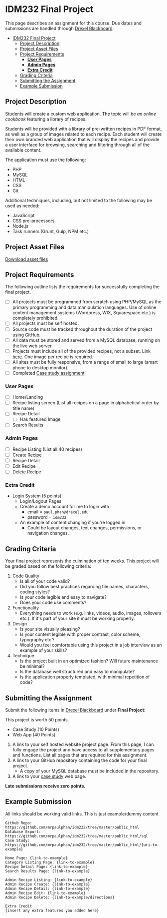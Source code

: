 # IDM232 Final Project

This page describes an assignment for this course. Due dates and submissions are handled through [Drexel Blackboard](https://learn.dcollege.net/).

- [IDM232 Final Project](#idm232-final-project)
  - [Project Description](#project-description)
  - [Project Asset Files](#project-asset-files)
  - [Project Requirements](#project-requirements)
    - [**User Pages**](#user-pages)
    - [**Admin Pages**](#admin-pages)
    - [**Extra Credit**](#extra-credit)
  - [Grading Criteria](#grading-criteria)
  - [Submitting the Assignment](#submitting-the-assignment)
  - [Example Submission](#example-submission)

## Project Description

Students will create a custom web application. The topic will be _an online cookbook_ featuring a library of recipes.

Students will be provided with a library of pre-written recipes in PDF format, as well as a group of images related to each recipe. Each student will create their own branded web application that will display the recipes and provide a user interface for browsing, searching and filtering through all of the available content.

The application must use the following:

- PHP
- MySQL
- HTML
- CSS
- Git

Additional techniques, including, but not limited to the following may be used as needed:

- JavaScript
- CSS pre-processors
- Node.js
- Task runners (Grunt, Gulp, NPM etc.)

## Project Asset Files

[Download asset files](http://cdn.philsinatra.com/idm/IDM232-assets.zip)

## Project Requirements

The following outline lists the requirements for successfully completing the final project.

- [ ] All projects must be programmed from scratch using PHP/MySQL as the primary programming and data manipulation languages. Use of online content management systems (Wordpress, WIX, Squarespace etc.) is completely prohibited.
- [ ] All projects must be self hosted.
- [ ] Source code must be tracked throughout the duration of the project using GitHub.
- [ ] All data must be stored and served from a MySQL database, running on the live web server.
- [ ] Projects must include all of the provided recipes, not a subset. Link [here](https://drive.google.com/drive/folders/1B4o77Gl6lyK6w42cNrLs1UeedZez3v2z?usp=sharing). One image per recipe is required.
- [ ] All sites must be fully responsive, from a range of small to large (smart phone to desktop monitor).
- [ ] Completed [Case study assignment](https://github.com/mrpaulphan/idm232/blob/0def798a1d199036f9266d621881d433c61b2e5d/docs/assignments/case-study.md)

### **User Pages**

- [ ] Home/Landing
- [ ] Recipe listing screen (List all recipes on a page in alphabetical order by title name)
- [ ] Recipe Detail
  - [ ] Has featured Image
- [ ] Search Results

### **Admin Pages**

- [ ] Recipe Listing (List all 40 recipes)
- [ ] Create Recipe
- [ ] Recipe Detail
- [ ] Edit Recipe
- [ ] Delete Recipe

### **Extra Credit**

- Login System (5 points)
  - Login/Logout Pages
  - Create a demo account for me to login with
    - email = `paul.phan@drexel.edu`
    - password = `idm232`
  - An example of content changing if you're logged in
    - Could be layout changes, text changes, permissions, or navigation changes.

## Grading Criteria

Your final project represents the culmination of ten weeks. This project will be graded based on the following criteria:

1. Code Quality
   - Is all of your code valid?
   - Did you follow best practices regarding file names, characters, coding styles?
   - Is your code legible and easy to navigate?
   - Does your code use comments?
2. Functionality
   - Everything needs to work (e.g. links, videos, audio, images, rollovers etc.). If it's part of your site it must be working properly.
3. Design
   - Is your site visually pleasing?
   - Is your content legible with proper contrast, color scheme, typography etc.?
   - Would you feel comfortable using this project in a job interview as an example of your skills?
4. Technique
   - Is the project built in an optimized fashion? Will future maintenance be minimal?
   - Is the database well structured and easy to manipulate?
   - Is the application properly templated, with minimal repetition of code?

## Submitting the Assignment

Submit the following items in [Drexel Blackboard](https://learn.dcollege.net/) under **Final Project**:

This project is worth 50 points.

- Case Study (10 Points)
- Web App (40 Points)

1. A link to your self hosted website project page. From this page, I can fully engage the project and have access to all supplementary pages and functions. List all pages that are required for this assignment.
2. A link to your GitHub repository containing the code for your final project.
   - A copy of your MySQL database must be included in the repository.
3. A link to your [case study](https://github.com/mrpaulphan/idm232/blob/0def798a1d199036f9266d621881d433c61b2e5d/docs/assignments/case-study.md) web page.

**Late submissions receive zero points.**

## Example Submission

All links should be working valid links. This is just example/dummy content

```
Github Repo: https://github.com/mrpaulphan/idm232/tree/master/public_html
Database Export: https://github.com/mrpaulphan/idm232/tree/master/public_html/sql
Case Study: https://github.com/mrpaulphan/idm232/tree/master/public_html/{uri-to-example}

Home Page: {link-to-example}
Category Listing Page: {link-to-example}
Recipe Detail Page: {link-to-example}
Search Results Page: {link-to-example}

Admin Recipe Listing: {link-to-example}
Admin Recipe Create: {link-to-example}
Admin Recipe Detail: {link-to-example}
Admin Recipe Edit: {link-to-example}
Admin Recipe Delete: {link-to-example/directions}

Extra Credit
{insert any extra features you added here}
```
